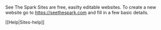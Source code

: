 See The Spark Sites are free, easilty editable websites.  To create a new website go to https://seethespark.com and fill in a few basic details.

[[Help|Sites-help]]